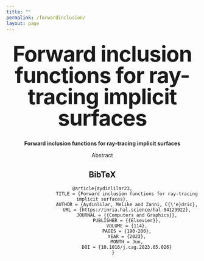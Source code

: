 ```yaml
---
title: ""
permalink: /forwardinclusion/
layout: page
---
```

<link rel="stylesheet"
        href="https://cdn.jsdelivr.net/gh/jpswalsh/academicons@1/css/academicons.min.css">

        
<style type="text/css" media="screen">
  .container {
    margin: 10px auto;
    max-width: 600px;
    text-align: center;
  }
  h1 {
    margin: 30px 0;
    font-size: 4em;
    line-height: 1;
    letter-spacing: -1px;
  }
</style>




<div class="container">
  <h1>Forward inclusion functions for ray-tracing implicit surfaces</h1>
  <p><strong> Forward inclusion functions for ray-tracing implicit surfaces  </strong></p>
  <p>Abstract</p>

  
</div>


<section class="section" id="BibTeX">
    <div class="container is-max-desktop content">
      <h2 class="title">BibTeX</h2>
      <pre><code>@article{aydinlilar23,
                  TITLE = {Forward inclusion functions for ray-tracing implicit surfaces},
                  AUTHOR = {Aydinlilar, Melike and Zanni, C{\'e}dric},
                  URL = {https://inria.hal.science/hal-04129922},
                  JOURNAL = {{Computers and Graphics}},
                  PUBLISHER = {{Elsevier}},
                  VOLUME = {114},
                  PAGES = {190-200},
                  YEAR = {2023},
                  MONTH = Jun,
                  DOI = {10.1016/j.cag.2023.05.026}
        }</code></pre>
    </div>
  </section>














